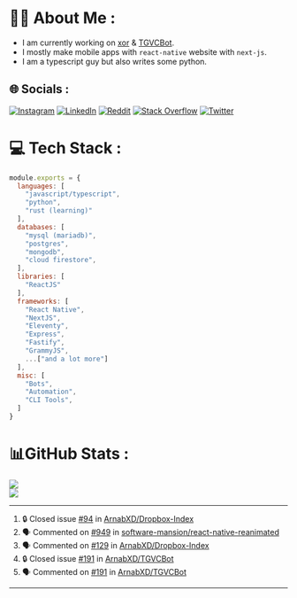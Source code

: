 # 🧑‍💻 About Me :
* I am currently working on [xor](https://github.com/xorgram/xor) & [TGVCBot](https://github.com/ArnabXD/TGVCBot).
* I mostly make mobile apps with `react-native` website with `next-js`.
* I am a typescript guy but also writes some python.

## 🌐 Socials :
[![Instagram](https://img.shields.io/badge/Instagram-%23E4405F.svg?logo=Instagram&logoColor=white)](https://instagram.com/arnabparyali) [![LinkedIn](https://img.shields.io/badge/LinkedIn-%230077B5.svg?logo=linkedin&logoColor=white)](https://linkedin.com/in/arnabparyali) [![Reddit](https://img.shields.io/badge/Reddit-%23FF4500.svg?logo=Reddit&logoColor=white)](https://reddit.com/user/ArnabXD) [![Stack Overflow](https://img.shields.io/badge/-Stackoverflow-FE7A16?logo=stack-overflow&logoColor=white)](https://stackoverflow.com/users/12250600) [![Twitter](https://img.shields.io/badge/Twitter-%231DA1F2.svg?logo=Twitter&logoColor=white)](https://twitter.com/arnabparyali) 

# 💻 Tech Stack :

```js
module.exports = {
  languages: [
    "javascript/typescript",
    "python",
    "rust (learning)"
  ],
  databases: [
    "mysql (mariadb)",
    "postgres",
    "mongodb",
    "cloud firestore",
  ],
  libraries: [
    "ReactJS"
  ],
  frameworks: [
    "React Native",
    "NextJS",
    "Eleventy",
    "Express",
    "Fastify",
    "GrammyJS",
    ...["and a lot more"]
  ],
  misc: [
    "Bots",
    "Automation",
    "CLI Tools",
  ]
}
```

# 📊GitHub Stats :
![](https://github-readme-stats.vercel.app/api?username=ArnabXD&theme=tokyonight&hide_border=false&include_all_commits=false&count_private=false)<br/>
![](https://github-readme-stats.vercel.app/api/top-langs/?username=ArnabXD&theme=tokyonight&hide_border=false&include_all_commits=false&count_private=false&layout=compact)

---

<!--START_SECTION:activity-->
1. 🔒 Closed issue [#94](https://github.com/ArnabXD/Dropbox-Index/issues/94) in [ArnabXD/Dropbox-Index](https://github.com/ArnabXD/Dropbox-Index)
2. 🗣 Commented on [#949](https://github.com/software-mansion/react-native-reanimated/issues/949#issuecomment-1560452157) in [software-mansion/react-native-reanimated](https://github.com/software-mansion/react-native-reanimated)
3. 🗣 Commented on [#129](https://github.com/ArnabXD/Dropbox-Index/issues/129) in [ArnabXD/Dropbox-Index](https://github.com/ArnabXD/Dropbox-Index)
4. 🔒 Closed issue [#191](https://github.com/ArnabXD/TGVCBot/issues/191) in [ArnabXD/TGVCBot](https://github.com/ArnabXD/TGVCBot)
5. 🗣 Commented on [#191](https://github.com/ArnabXD/TGVCBot/issues/191) in [ArnabXD/TGVCBot](https://github.com/ArnabXD/TGVCBot)
<!--END_SECTION:activity-->

---
